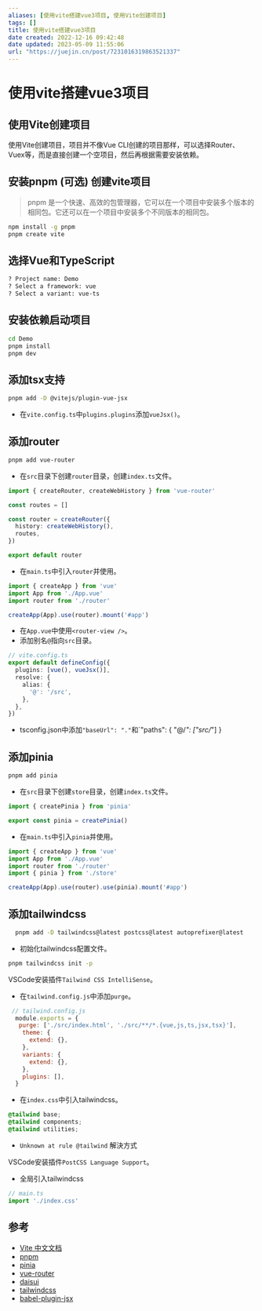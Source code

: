 ```yaml
---
aliases: [使用vite搭建vue3项目, 使用Vite创建项目]
tags: []
title: 使用vite搭建vue3项目
date created: 2022-12-16 09:42:48
date updated: 2023-05-09 11:55:06
url: "https://juejin.cn/post/7231016319863521337"
---
```


# 使用vite搭建vue3项目

## 使用Vite创建项目

使用Vite创建项目，项目并不像Vue CLI创建的项目那样，可以选择Router、Vuex等，而是直接创建一个空项目，然后再根据需要安装依赖。

## 安装pnpm (可选) 创建vite项目

> pnpm 是一个快速、高效的包管理器，它可以在一个项目中安装多个版本的相同包。它还可以在一个项目中安装多个不同版本的相同包。

```bash
npm install -g pnpm
pnpm create vite
```

## 选择Vue和TypeScript

```bash
? Project name: Demo
? Select a framework: vue
? Select a variant: vue-ts
```

## 安装依赖启动项目

```bash
cd Demo
pnpm install
pnpm dev
```

## 添加tsx支持

```bash
pnpm add -D @vitejs/plugin-vue-jsx
```

- 在`vite.config.ts`中`plugins.plugins`添加`vueJsx()`。

## 添加router

```bash
pnpm add vue-router
```

- 在`src`目录下创建`router`目录，创建`index.ts`文件。

```ts
import { createRouter, createWebHistory } from 'vue-router'

const routes = []

const router = createRouter({
  history: createWebHistory(),
  routes,
})

export default router
```

- 在`main.ts`中引入`router`并使用。

```ts
import { createApp } from 'vue'
import App from './App.vue'
import router from './router'

createApp(App).use(router).mount('#app')
```

- 在`App.vue`中使用`<router-view />`。
- 添加别名`@`指向`src`目录。

```ts
// vite.config.ts
export default defineConfig({
  plugins: [vue(), vueJsx()],
  resolve: {
    alias: {
      '@': '/src',
    },
  },
})
```

- tsconfig.json中添加`"baseUrl": "."`和`"paths": { "@/*": ["src/*"] }

## 添加pinia

```bash
pnpm add pinia
```

- 在`src`目录下创建`store`目录，创建`index.ts`文件。

```ts
import { createPinia } from 'pinia'

export const pinia = createPinia()
```

- 在`main.ts`中引入`pinia`并使用。

```ts
import { createApp } from 'vue'
import App from './App.vue'
import router from './router'
import { pinia } from './store'

createApp(App).use(router).use(pinia).mount('#app')
```

## 添加tailwindcss

```bash
  pnpm add -D tailwindcss@latest postcss@latest autoprefixer@latest
```

- 初始化tailwindcss配置文件。

```bash
pnpm tailwindcss init -p
```

VSCode安装插件`Tailwind CSS IntelliSense`。

- 在`tailwind.config.js`中添加`purge`。

```js
 // tailwind.config.js
  module.exports = {
   purge: ['./src/index.html', './src/**/*.{vue,js,ts,jsx,tsx}'],
    theme: {
      extend: {},
    },
    variants: {
      extend: {},
    },
    plugins: [],
  }
```

- 在`index.css`中引入tailwindcss。

```css
@tailwind base;
@tailwind components;
@tailwind utilities;
```

- `Unknown at rule @tailwind` 解決方式

VSCode安装插件`PostCSS Language Support`。

- 全局引入tailwindcss

```ts
// main.ts
import './index.css'
```

## 参考

- [Vite 中文文档](https://cn.vitejs.dev/guide/)
- [pnpm](https://pnpm.io/)
- [pinia](https://pinia.esm.dev/)
- [vue-router](https://next.router.vuejs.org/zh/)
- [daisui](https://daisyui.com/)
- [tailwindcss](https://tailwindcss.com/)
- [babel-plugin-jsx](https://github.com/vuejs/babel-plugin-jsx)
